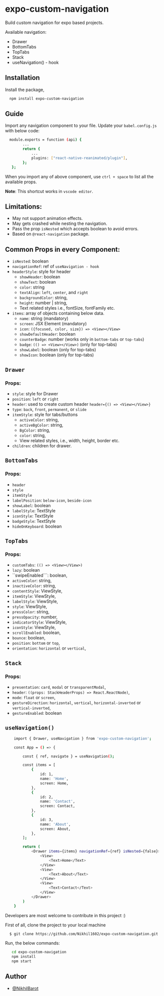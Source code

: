 # expo-custom-navigation

Build custom navigation for expo based projects.

Available navigation:

- Drawer
- BottomTabs
- TopTabs
- Stack
- useNavigation() - hook

## Installation

Install the package,

```bash
  npm install expo-custom-navigation
```

## Guide

Import any navigation component to your file. Update your
`babel.config.js` with below code:

```bash
  module.exports = function (api) {
        ...
        return {
            ...
            plugins: ["react-native-reanimated/plugin"],
        };
   };
```

When you import any of above component, use `ctrl + space` to list all the available props.

**Note**: This shortcut works in `vscode editor`.

## Limitations:

- May not support animation effects.
- May gets crashed while nesting the navigation.
- Pass the prop `isNested` which accepts boolean to avoid errors.
- Based on `@react-navigation` package.

## Common Props in every Component:

- `isNested`: boolean
- `navigationRef`: ref of `useNavigation - hook`
- `headerStyle`: style for header
  - `showHeader`: boolean
  - `showText`: boolean
  - `color`: string
  - `textAlign`: `left`, `center`, and `right`
  - `backgroundColor`: string,
  - `height`: number | string,
  - Text related styles i.e., fontSize, fontFamily etc.
- `items`: array of objects containing below data.
  - `name`: string (mandatory)
  - `screen`: JSX Element (mandatory)
  - `icon`: `({focused, color, size}) => <View></View>`
  - `showDefaultHeader`: boolean
  - `counterBadge`: number (works only in `bottom-tabs` or `top-tabs`)
  - `badge`: `(() => <View></View>)` (only for top-tabs)
  - `showLabel`: boolean (only for top-tabs)
  - `showIcon`: boolean (only for top-tabs)

## `Drawer`

### Props:

- `style`: style for Drawer
- `position`: `left` or `right`
- `header`: used to create custom header `header={() => <View></View>}`
- `type`: `back`, `front`, `permanent`, or `slide`
- `itemStyle`: style for tabs/buttons
  - `activeColor`: string,
  - `activeBgColor`: string,
  - `BgColor`: string,
  - `color`: string,
  - View related styles, i.e., width, height, border etc.
- `children`: children for drawer.

## `BottomTabs`

### Props:

- `header`
- `style`
- `itemStyle`
- `labelPosition`: `below-icon`, `beside-icon`
- `showLabel`: boolean
- `labelStyle`: TextStyle
- `iconStyle`: TextStyle
- `badgeStyle`: TextStyle
- `hideOnKeyboard`: boolean

## `TopTabs`

### Props:

- `customTabs`: `(() => <View></View>)`
- `lazy`: boolean
- ``swipeEnabled```: boolean,
- `activeColor`: string,
- `inactiveColor`: string,
- `contentStyle`: ViewStyle,
- `itemStyle`: ViewStyle,
- `labelStyle`: ViewStyle,
- `style`: ViewStyle,
- `pressColor`: string,
- `pressOpacity`: number,
- `indicatorStyle`: ViewStyle,
- `iconStyle`: ViewStyle,
- `scrollEnabled`: boolean,
- `bounce`: boolean,
- `position`: `bottom` or `top`,
- `orientation`: `horizontal` or `vertical`,

## `Stack`

### Props:

- `presentation`: `card`, `modal` or `transparentModal`,
- `header`: `((props: StackHeaderProps) => React.ReactNode)`,
- `mode`: `float` or `screen`,
- `gestureDirection`: `horizontal`, `vertical`, `horizontal-inverted` or `vertical-inverted`,
- `gestureEnabled`: boolean

## `useNavigation()`

```bash
    import { Drawer, useNavigation } from 'expo-custom-navigation';

    const App = () => {

        const { ref, navigate } = useNavigation();

        const items = [
            {
                id: 1,
                name: 'Home',
                screen: Home,
            },
            {
                id: 2,
                name: 'Contact',
                screen: Contact,
            },
            {
                id: 3,
                name: 'About',
                screen: About,
            },
        ];

        return (
            <Drawer items={items} navigationRef={ref} isNested={false}>
                <View>
                    <Text>Home</Text>
                </View>
                <View>
                    <Text>About</Text>
                </View>
                <View>
                    <Text>Contact</Text>
                </View>
            </Drawer>
        )
    }
```

Developers are most welcome to contribute in this project :)

First of all, clone the project to your local machine

```bash
  $ git clone https://github.com/Nikhil1602/expo-custom-navigation.git
```

Run, the below commands:

```bash
   cd expo-custom-navigation
   npm install
   npm start
```

## Author

- [@NikhilBarot](https://www.github.com/Nikhil1602)
